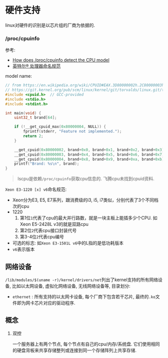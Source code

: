# 硬件支持
linux对硬件的识别是以芯片组的厂商为依据的.

### /proc/cpuinfo
参考:
- [How does /proc/cpuinfo detect the CPU model](https://unix.stackexchange.com/questions/400168/how-does-proc-cpuinfo-detect-the-cpu-model)
- [英特尔® 处理器命名规范](https://www.intel.cn/content/www/cn/zh/processors/processor-numbers.html)

model name:
```c
// from https://en.wikipedia.org/wiki/CPUID#EAX.3D80000002h.2C80000003h.2C80000004h:_Processor_Brand_String
// https://git.kernel.org/pub/scm/linux/kernel/git/torvalds/linux.git/tree/arch/x86/kernel/cpu/common.c#n528
#include <cpuid.h>  // GCC-provided
#include <stdio.h>
#include <stdint.h>

int main(void) {
    uint32_t brand[64];

    if (!__get_cpuid_max(0x80000004, NULL)) {
        fprintf(stderr, "Feature not implemented.");
        return 2;
    }

    __get_cpuid(0x80000002, brand+0x0, brand+0x1, brand+0x2, brand+0x3);
    __get_cpuid(0x80000003, brand+0x4, brand+0x5, brand+0x6, brand+0x7);
    __get_cpuid(0x80000004, brand+0x8, brand+0x9, brand+0xa, brand+0xb);
    printf("Brand: %s\n", brand);
}
```

> lscpu是依赖`/proc/cpuinfo`获取cpu信息的.
> 飞腾cpu未找到cpuid资料.

`Xeon E3-1220 [x] v6`命名规范:
- Xeon分为E3, E5, E7系列，跟消费级的i3, i5, i7类似，分别代表了3个不同档次的cpu
- 1220
    1. 第1位`1`代表了cpu的最大并行路数，就是一块主板上能插多少个CPU. 如Xeon E5-2428L v3的就是双路cpu
    1. 第2位`2`代表cpu接口封装代号
    1. 第3-4位`2`代表cpu编号
- 可选的标志: 如`Xeon E3-1501L v6`中的L指的是低功耗版本
- `v6`表示版本


## 网络设备
`/lib/modules/$(uname -r)/kernel/drivers/net`列出了kernel支持的所有网络设备, 比如以太网设备, 虚拟化网络设备, 无线网络设备等, 目录划分:
- `ethernet` : 所有支持的以太网卡设备, 每个厂商下包含若干芯片, 最终的`.ko`文件即为网卡芯片对应的驱动程序.

## 概念
1. 双控

    一个服务器上有两个节点, 每个节点有自己的cpu/内存/系统盘. 它们使用相同的硬盘背板来共享存储整列或连接到同一个存储阵列上共享存储.